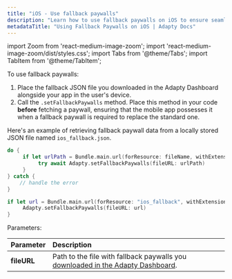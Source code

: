 ```yaml
---
title: "iOS - Use fallback paywalls"
description: "Learn how to use fallback paywalls on iOS to ensure seamless user experiences."
metadataTitle: "Using Fallback Paywalls on iOS | Adapty Docs"
---
```


import Zoom from 'react-medium-image-zoom';
import 'react-medium-image-zoom/dist/styles.css';
import Tabs from '@theme/Tabs'; 
import TabItem from '@theme/TabItem'; 

To use fallback paywalls:

1. Place the fallback JSON file you downloaded in the Adapty Dashboard alongside your app in the user's device.
2. Call the `.setFallbackPaywalls` method. Place this method in your code **before** fetching a paywall, ensuring that the mobile app possesses it when a fallback paywall is required to replace the standard one.

Here's an example of retrieving fallback paywall data from a locally stored JSON file named `ios_fallback.json`.

<Tabs groupId="current-os" queryString>
<TabItem value="swift" label="Swift" default>

```swift showLineNumbers
do {
     if let urlPath = Bundle.main.url(forResource: fileName, withExtension: "json") {
          try await Adapty.setFallbackPaywalls(fileURL: urlPath)
     }
} catch {
    // handle the error
}
```
</TabItem>
<TabItem value="swift-callback" label="Swift-Callback" default>

```swift showLineNumbers
if let url = Bundle.main.url(forResource: "ios_fallback", withExtension: "json") {
     Adapty.setFallbackPaywalls(fileURL: url)
}
```
</TabItem>
</Tabs>


Parameters:

| Parameter   | Description                                                                                                                                                           |
| :---------- | :-------------------------------------------------------------------------------------------------------------------------------------------------------------------- |
| **fileURL** | Path to the file with fallback paywalls you [downloaded in the Adapty Dashboard](fallback-paywalls#download-fallback-paywalls-as-a-file-in-the-adapty-dashboard). |